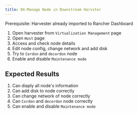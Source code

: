 ```yaml
---
title: 04-Manage Node in Downstream Harvster
---
```

Prerequisite: Harvester already imported to Rancher Dashboard

1. Open harvester from `Virtualization Management` page
2. Open `Host` page
3. Access and check node details
4. Edit node config, change network and add disk
5. Try to `Cordon` and `decordon` node
6. Enable and disable `Maintenance mode`

## Expected Results

1. Can diaply all node's information
2. Can add disk to node correctly
3. Can change network of node correctly
4. Can `Cordon` and `decordon` node correctly
5. Can enable and disable `Maintenance mode`
